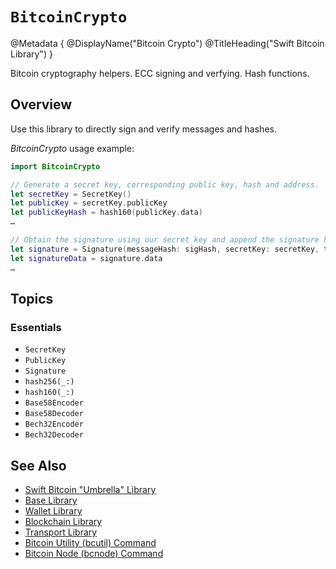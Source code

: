 # ``BitcoinCrypto``

@Metadata {
    @DisplayName("Bitcoin Crypto")
    @TitleHeading("Swift Bitcoin Library")
}

Bitcoin cryptography helpers. ECC signing and verfying. Hash functions.

## Overview

Use this library to directly sign and verify messages and hashes.

_BitcoinCrypto_ usage example:

```swift
import BitcoinCrypto

// Generate a secret key, corresponding public key, hash and address.
let secretKey = SecretKey()
let publicKey = secretKey.publicKey
let publicKeyHash = hash160(publicKey.data)
…

// Obtain the signature using our secret key and append the signature hash type.
let signature = Signature(messageHash: sigHash, secretKey: secretKey, type: .ecdsa)
let signatureData = signature.data
…
```

## Topics

### Essentials

- ``SecretKey``
- ``PublicKey``
- ``Signature``
- ``hash256(_:)``
- ``hash160(_:)``
- ``Base58Encoder``
- ``Base58Decoder``
- ``Bech32Encoder``
- ``Bech32Decoder``

## See Also

- [Swift Bitcoin "Umbrella" Library][swiftbitcoin]
- [Base Library][base]
- [Wallet Library][wallet]
- [Blockchain Library][blockchain]
- [Transport Library][transport]
- [Bitcoin Utility (bcutil) Command][bcutil]
- [Bitcoin Node (bcnode) Command][bcnode]

<!-- links -->

[swiftbitcoin]: https://swift-bitcoin.github.io/docc/documentation/bitcoin/
[base]: https://swift-bitcoin.github.io/docc/base/documentation/bitcoinbase/
[wallet]: https://swift-bitcoin.github.io/docc/wallet/documentation/bitcoinwallet/
[blockchain]: https://swift-bitcoin.github.io/docc/blockchain/documentation/bitcoinblockchain/
[transport]: https://swift-bitcoin.github.io/docc/transport/documentation/bitcointransport/
[bcnode]: https://swift-bitcoin.github.io/docc/bcnode/documentation/bitcoinnode/
[bcutil]: https://swift-bitcoin.github.io/docc/bcutil/documentation/bitcoinutility/
